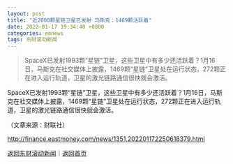 ```yaml
---
layout: post
title: "近2000颗星链卫星已发射 马斯克：1469颗活跃着"
date: 2022-01-17 19:34:40 +0800
categories: emnews
tags: 东财滚动新闻
---
```

> SpaceX已发射1993颗“星链”卫星，这些卫星中有多少还活跃着？1月16日，马斯克在社交媒体上披露，1469颗“星链”卫星处在运行状态，272颗正在进入运行轨道，卫星的激光链路通信很快就会激活。

<p>SpaceX已发射1993颗“星链”卫星，这些卫星中有多少还活跃着？1月16日，马斯克在社交媒体上披露，1469颗“星链”卫星处在运行状态，272颗正在进入运行轨道，卫星的激光链路通信很快就会激活。 </p><p class="em_media">（文章来源：财联社）</p>

<http://finance.eastmoney.com/news/1351,202201172250618379.html>

[返回东财滚动新闻](//finews.withounder.com/emnews/)｜[返回首页](//finews.withounder.com/)